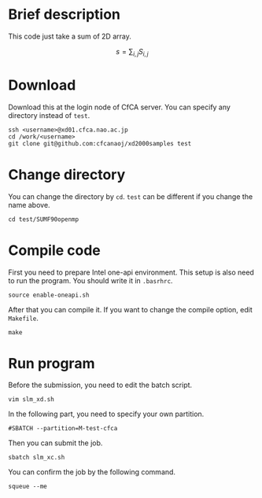 # Brief description
This code just take a sum of 2D array.
```math
 s = \sum_{i,j} S_{i,j}
```
# Download
Download this at the login node of CfCA server. You can specify any directory instead of `test`.

	ssh <username>@xd01.cfca.nao.ac.jp
	cd /work/<username>
	git clone git@github.com:cfcanaoj/xd2000samples test
	

# Change directory
You can change the directory by `cd`. `test` can be different if you change the name above.
    
    cd test/SUMF90openmp
    
# Compile code
First you need to prepare Intel one-api environment. This setup is also need to run the program. You should write it in `.basrhrc`.
    
    source enable-oneapi.sh
    
 After that you can compile it. If you want to change the compile option, edit `Makefile`.
    
    make

 # Run program
 Before the submission, you need to edit the batch script.
    
    vim slm_xd.sh

In the following part, you need to specify your own partition.

    #SBATCH --partition=M-test-cfca

Then you can submit the job.

    sbatch slm_xc.sh
    
You can confirm the job by the following command.
    
    squeue --me
   
